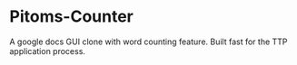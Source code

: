 # Pitoms-Counter
A google docs GUI clone with word counting feature. Built fast for the TTP application process.
